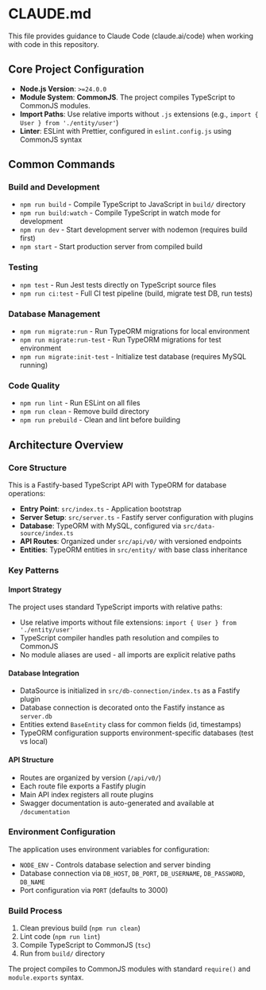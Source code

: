 # CLAUDE.md

This file provides guidance to Claude Code (claude.ai/code) when working with code in this repository.

## Core Project Configuration

- **Node.js Version**: `>=24.0.0`
- **Module System**: **CommonJS**. The project compiles TypeScript to CommonJS modules.
- **Import Paths**: Use relative imports without `.js` extensions (e.g., `import { User } from './entity/user'`)
- **Linter**: ESLint with Prettier, configured in `eslint.config.js` using CommonJS syntax

## Common Commands

### Build and Development

- `npm run build` - Compile TypeScript to JavaScript in `build/` directory
- `npm run build:watch` - Compile TypeScript in watch mode for development
- `npm run dev` - Start development server with nodemon (requires build first)
- `npm start` - Start production server from compiled build

### Testing

- `npm test` - Run Jest tests directly on TypeScript source files
- `npm run ci:test` - Full CI test pipeline (build, migrate test DB, run tests)

### Database Management

- `npm run migrate:run` - Run TypeORM migrations for local environment
- `npm run migrate:run-test` - Run TypeORM migrations for test environment
- `npm run migrate:init-test` - Initialize test database (requires MySQL running)

### Code Quality

- `npm run lint` - Run ESLint on all files
- `npm run clean` - Remove build directory
- `npm run prebuild` - Clean and lint before building

## Architecture Overview

### Core Structure

This is a Fastify-based TypeScript API with TypeORM for database operations:

- **Entry Point**: `src/index.ts` - Application bootstrap
- **Server Setup**: `src/server.ts` - Fastify server configuration with plugins
- **Database**: TypeORM with MySQL, configured via `src/data-source/index.ts`
- **API Routes**: Organized under `src/api/v0/` with versioned endpoints
- **Entities**: TypeORM entities in `src/entity/` with base class inheritance

### Key Patterns

#### Import Strategy

The project uses standard TypeScript imports with relative paths:
- Use relative imports without file extensions: `import { User } from './entity/user'`
- TypeScript compiler handles path resolution and compiles to CommonJS
- No module aliases are used - all imports are explicit relative paths

#### Database Integration

- DataSource is initialized in `src/db-connection/index.ts` as a Fastify plugin
- Database connection is decorated onto the Fastify instance as `server.db`
- Entities extend `BaseEntity` class for common fields (id, timestamps)
- TypeORM configuration supports environment-specific databases (test vs local)

#### API Structure

- Routes are organized by version (`/api/v0/`)
- Each route file exports a Fastify plugin
- Main API index registers all route plugins
- Swagger documentation is auto-generated and available at `/documentation`

### Environment Configuration

The application uses environment variables for configuration:

- `NODE_ENV` - Controls database selection and server binding
- Database connection via `DB_HOST`, `DB_PORT`, `DB_USERNAME`, `DB_PASSWORD`, `DB_NAME`
- Port configuration via `PORT` (defaults to 3000)

### Build Process

1. Clean previous build (`npm run clean`)
2. Lint code (`npm run lint`)
3. Compile TypeScript to CommonJS (`tsc`)
4. Run from `build/` directory

The project compiles to CommonJS modules with standard `require()` and `module.exports` syntax.
